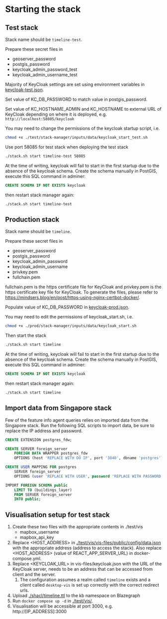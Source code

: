 # Starting the stack

## Test stack

Stack name should be `timeline-test`.

Prepare these secret files in [](./stack-manager/test/inputs/secrets)

- geoserver_password
- postgis_password
- keycloak_admin_password_test
- keycloak_admin_username_test

Majority of KeyCloak settings are set using environment variables in [keycloak-test.json].

Set value of KC_DB_PASSWORD to match value in postgis_password.

Set value of KC_HOSTNAME_ADMIN and KC_HOSTNAME to external URL of KeyCloak depending on where it is deployed, e.g. `http://localhost:58085/keycloak`

You may need to change the permissions of the keycloak startup script, i.e.

```bash
chmod +x ./test/stack-manager/inputs/data/keycloak_start_test.sh
```

Use port 58085 for test stack when deploying the test stack

```bash
./stack.sh start timeline-test 58085
```

At the time of writing, keycloak will fail to start in the first startup due to the absence of the keycloak schema. Create the schema manually in PostGIS, execute this SQL command in adminer:

```sql
CREATE SCHEMA IF NOT EXISTS keycloak
```

then restart stack manager again:

```bash
./stack.sh start timeline-test
```

## Production stack

Stack name should be `timeline`.

Prepare these secret files in [](./stack-manager/prod/inputs/secrets)

- geoserver_password
- postgis_password
- keycloak_admin_password
- keycloak_admin_username
- privkey.pem
- fullchain.pem

fullchain.pem is the https certificate file for KeyCloak and privkey.pem is the https certificate key file for KeyCloak. To generate the files, please refer to <https://mindsers.blog/en/post/https-using-nginx-certbot-docker/>.

Populate value of KC_DB_PASSWORD in [keycloak-prod.json].

You may need to edit the permissions of keycloak_start.sh, i.e.

```bash
chmod +x ./prod/stack-manager/inputs/data/keycloak_start.sh
```

Then start the stack

```bash
./stack.sh start timeline
```

At the time of writing, keycloak will fail to start in the first startup due to the absence of the keycloak schema. Create the schema manually in PostGIS, execute this SQL command in adminer:

```sql
CREATE SCHEMA IF NOT EXISTS keycloak
```

then restart stack manager again:

```bash
./stack.sh start timeline
```

## Import data from Singapore stack

Few of the feature info agent queries relies on imported data from the Singapore stack. Run the following SQL scripts to import data, be sure to replace the IP address and password.

```sql
CREATE EXTENSION postgres_fdw;

CREATE SERVER foreign_server
    FOREIGN DATA WRAPPER postgres_fdw
    OPTIONS (host 'REPLACE WITH DO IP', port '3840', dbname 'postgres');

CREATE USER MAPPING FOR postgres
    SERVER foreign_server
    OPTIONS (user 'REPLACE WITH USER', password 'REPLACE WITH PASSWORD');

IMPORT FOREIGN SCHEMA public
    LIMIT TO (buildings_layer)
    FROM SERVER foreign_server
    INTO public;
```

## Visualisation setup for test stack

1. Create these two files with the appropriate contents in ./test/vis
   - mapbox_username
   - mapbox_api_key
2. Replace <HOST_ADDRESS> in [./test/vis/vis-files/public/config/data.json](./test/vis/vis-files/public/config/data.json) with the appropriate address (address to access the stack). Also replace <HOST_ADDRESS> (value of REACT_APP_SERVER_URL) in docker-compose.yml.
3. Replace <KEYCLOAK_URL> in vis-files/keycloak.json with the URL of the KeyCloak server, needs to be an address that can be accessed from client and the server.
   1. The configuration assumes a realm called `timeline` exists and a client called `desktop-vis` is set up correctly with the correct redirect urls.
4. Upload [./shacl/timeline.ttl](./shacl/timeline.ttl) to the kb namespace on Blazegraph
5. Run `docker compose up -d` in [./test/vis/](./test/vis/).
6. Visualisation will be accessible at port 3000, e.g. http://[IP_ADDRESS]:3000

[keycloak-test.json]: ./stack-manager/test/inputs/config/services/keycloak-test.json
[keycloak-prod.json]: ./stack-manager/test/inputs/config/services/keycloak-prod.json